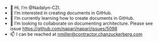 - 👋 Hi, I’m @Nadalyn-CZI.
- 👀 I’m interested in creating documents in GitHub.
- 🌱 I’m currently learning how to create documents in GitHub.
- 💞️ I’m looking to collaborate on documenting architecture.  Please see issue https://github.com/napari/napari/issues/5098
- 📫 I can be reached at nmiller@contractor.chanzuckerberg.com 

<!---
Nadalyn-CZI/Nadalyn-CZI is a ✨ special ✨ repository because its `README.md` (this file) appears on your GitHub profile.
You can click the Preview link to take a look at your changes.
--->
